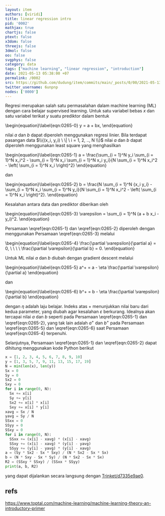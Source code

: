 ```yaml
---
layout: item
authors: [viridi]
title: linear regression intro
pid: '0002'
mathjax: true
chartjs: false
ptext: false
x3dom: false
threejs: false
3dmol: false
oo: false
svgphys: false
category: data
tags: ["machine learning", "linear regression", "introduction"]
date: 2021-05-13 05:38:00 +07
permalink: /0002
src: https://github.com/dudung/item/commits/main/_posts/0/00/2021-05-13-linreg-intro.md
twitter_username: 6unpnp
nodes: ['0000']
---
```

Regresi merupakan salah satu permasalahan dalam machine learning (ML) dengan cara belajar supervised learning. Untuk satu variabel bebas $x$ dan satu variabel terikat $y$ suatu prediktor dalam bentuk

\begin{equation}\label{eqn:0265-0}
y = a + bx,
\end{equation}

nilai $a$ dan $b$ dapat diperoleh menggunakan regresi linier. Bila terdapat pasangan data $\\{(x_i, y_i) \ \| \ i = 1, 2, .., N \\}$ nilai $a$ dan $b$ dapat diperoleh menggunakan least square yang menghasilkan

\begin{equation}\label{eqn:0265-1}
a = \frac{\sum_{i = 1}^N y_i \sum_{i = 1}^N x_i^2 - \sum_{i = 1}^N x_i \sum_{i = 1}^N x_i y_i}{N \sum_{i = 1}^N x_i^2 - \left( \sum_{i = 1}^N x_i \right)^2}
\end{equation}

dan

\begin{equation}\label{eqn:0265-2}
b = \frac{N \sum_{i = 1}^N {x_i y_i} - \sum_{i = 1}^N x_i \sum_{i = 1}^N y_i}{N \sum_{i = 1}^N x_i^2 - \left( \sum_{i = 1}^N x_i \right)^2}.
\end{equation}

Kesalahan antara data dan prediktor diberikan oleh

\begin{equation}\label{eqn:0265-3}
\varepsilon = \sum_{i = 1}^N (a + b x_i - y_i)^2.
\end{equation}

Persamaan \eqref{eqn:0265-1} dan \eqref{eqn:0265-2} diperoleh dengan menggunakan Persamaan \eqref{eqn:0265-3} melalui

\begin{equation}\label{eqn:0265-4}
\frac{\partial \varepsilon}{\partial a} = 0, \ \ \ \ \frac{\partial \varepsilon}{\partial b} = 0.
\end{equation}

Untuk ML nilai $a$ dan $b$ diubah dengan gradient descent melalui

\begin{equation}\label{eqn:0265-5}
a^+ = a - \eta \frac{\partial \varepsilon}{\partial a}
\end{equation}

dan

\begin{equation}\label{eqn:0265-6}
b^+ = b - \eta \frac{\partial \varepsilon}{\partial b}
\end{equation}

dengan $\eta$ adalah laju belajar. Indeks atas $+$ menunjukkan nilai baru dari kedua parameter, yang diubah agar kesalahan $\varepsilon$ berkurang. Idealnya akan tercapai nilai $a$ dan $b$ seperti pada Persamaan \eqref{eqn:0265-1} dan \eqref{eqn:0265-2}, yang tak lain adalah $a^+$ dan $b^+$ pada Persamaan \eqref{eqn:0265-5} dan \eqref{eqn:0265-6} saat Persamaan \eqref{eqn:0265-4} terpenuhi. 

Selanjutnya, Persamaan \eqref{eqn:0265-1} dan \eqref{eqn:0265-2} dapat dihitung menggunakan kode Python berikut

```python
x = [1, 2, 3, 4, 5, 6, 7, 8, 9, 10]
y = [1, 3, 5, 7, 9, 11, 13, 15, 17, 19]
N = min(len(x), len(y))
Sx = 0
Sy = 0
Sx2 = 0
Sxy = 0
for i in range(0, N):
  Sx += x[i]
  Sy += y[i]
  Sx2 += x[i] * x[i]
  Sxy += x[i] * y[i]
xavg = Sx / N
yavg = Sy / N
SSxx = 0
SSyy = 0
SSxy = 0
for i in range(0, N):
  SSxx += (x[i] - xavg) * (x[i] - xavg)
  SSxy += (x[i] - xavg) * (y[i] - yavg)
  SSyy += (y[i] - yavg) * (y[i] - xavg)
a = (Sy * Sx2 - Sx * Sxy) / (N * Sx2 - Sx * Sx)
b = (N * Sxy - Sx * Sy) / (N * Sx2 - Sx * Sx)
R2 = (SSxy * SSxy) / (SSxx * SSyy)
print(a, b, R2)
```

yang dapat dijalankan secara langsung dengan [Trinket/d7335e9ae0](https://trinket.io/embed/python/d7335e9ae0).


## refs

https://www.toptal.com/machine-learning/machine-learning-theory-an-introductory-primer